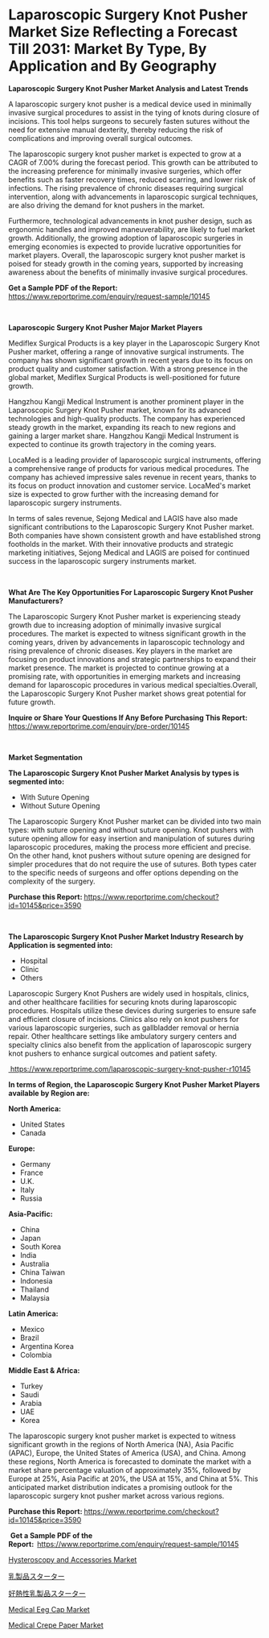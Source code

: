 <p><h1>Laparoscopic Surgery Knot Pusher Market Size Reflecting a Forecast Till 2031: Market By Type, By Application and By Geography</h1></p><p><strong>Laparoscopic Surgery Knot Pusher Market Analysis and Latest Trends</strong></p>
<p><p>A laparoscopic surgery knot pusher is a medical device used in minimally invasive surgical procedures to assist in the tying of knots during closure of incisions. This tool helps surgeons to securely fasten sutures without the need for extensive manual dexterity, thereby reducing the risk of complications and improving overall surgical outcomes.</p><p>The laparoscopic surgery knot pusher market is expected to grow at a CAGR of 7.00% during the forecast period. This growth can be attributed to the increasing preference for minimally invasive surgeries, which offer benefits such as faster recovery times, reduced scarring, and lower risk of infections. The rising prevalence of chronic diseases requiring surgical intervention, along with advancements in laparoscopic surgical techniques, are also driving the demand for knot pushers in the market.</p><p>Furthermore, technological advancements in knot pusher design, such as ergonomic handles and improved maneuverability, are likely to fuel market growth. Additionally, the growing adoption of laparoscopic surgeries in emerging economies is expected to provide lucrative opportunities for market players. Overall, the laparoscopic surgery knot pusher market is poised for steady growth in the coming years, supported by increasing awareness about the benefits of minimally invasive surgical procedures.</p></p>
<p><strong>Get a Sample PDF of the Report:&nbsp;</strong> <a href="https://www.reportprime.com/enquiry/request-sample/10145">https://www.reportprime.com/enquiry/request-sample/10145</a></p>
<p>&nbsp;</p>
<p><strong>Laparoscopic Surgery Knot Pusher Major Market Players</strong></p>
<p><p>Mediflex Surgical Products is a key player in the Laparoscopic Surgery Knot Pusher market, offering a range of innovative surgical instruments. The company has shown significant growth in recent years due to its focus on product quality and customer satisfaction. With a strong presence in the global market, Mediflex Surgical Products is well-positioned for future growth.</p><p>Hangzhou Kangji Medical Instrument is another prominent player in the Laparoscopic Surgery Knot Pusher market, known for its advanced technologies and high-quality products. The company has experienced steady growth in the market, expanding its reach to new regions and gaining a larger market share. Hangzhou Kangji Medical Instrument is expected to continue its growth trajectory in the coming years.</p><p>LocaMed is a leading provider of laparoscopic surgical instruments, offering a comprehensive range of products for various medical procedures. The company has achieved impressive sales revenue in recent years, thanks to its focus on product innovation and customer service. LocaMed's market size is expected to grow further with the increasing demand for laparoscopic surgery instruments.</p><p>In terms of sales revenue, Sejong Medical and LAGIS have also made significant contributions to the Laparoscopic Surgery Knot Pusher market. Both companies have shown consistent growth and have established strong footholds in the market. With their innovative products and strategic marketing initiatives, Sejong Medical and LAGIS are poised for continued success in the laparoscopic surgery instruments market.</p></p>
<p>&nbsp;</p>
<p><strong>What Are The Key Opportunities For Laparoscopic Surgery Knot Pusher Manufacturers?</strong></p>
<p><p>The Laparoscopic Surgery Knot Pusher market is experiencing steady growth due to increasing adoption of minimally invasive surgical procedures. The market is expected to witness significant growth in the coming years, driven by advancements in laparoscopic technology and rising prevalence of chronic diseases. Key players in the market are focusing on product innovations and strategic partnerships to expand their market presence. The market is projected to continue growing at a promising rate, with opportunities in emerging markets and increasing demand for laparoscopic procedures in various medical specialties.Overall, the Laparoscopic Surgery Knot Pusher market shows great potential for future growth.</p></p>
<p><strong>Inquire or Share Your Questions If Any Before Purchasing This Report:</strong> <a href="https://www.reportprime.com/enquiry/pre-order/10145">https://www.reportprime.com/enquiry/pre-order/10145</a></p>
<p>&nbsp;</p>
<p><strong>Market Segmentation</strong></p>
<p><strong>The Laparoscopic Surgery Knot Pusher Market Analysis by types is segmented into:</strong></p>
<p><ul><li>With Suture Opening</li><li>Without Suture Opening</li></ul></p>
<p><p>The Laparoscopic Surgery Knot Pusher market can be divided into two main types: with suture opening and without suture opening. Knot pushers with suture opening allow for easy insertion and manipulation of sutures during laparoscopic procedures, making the process more efficient and precise. On the other hand, knot pushers without suture opening are designed for simpler procedures that do not require the use of sutures. Both types cater to the specific needs of surgeons and offer options depending on the complexity of the surgery.</p></p>
<p><strong>Purchase this Report:&nbsp;</strong><a href="https://www.reportprime.com/checkout?id=10145&price=3590">https://www.reportprime.com/checkout?id=10145&price=3590</a></p>
<p>&nbsp;</p>
<p><strong>The Laparoscopic Surgery Knot Pusher Market Industry Research by Application is segmented into:</strong></p>
<p><ul><li>Hospital</li><li>Clinic</li><li>Others</li></ul></p>
<p><p>Laparoscopic Surgery Knot Pushers are widely used in hospitals, clinics, and other healthcare facilities for securing knots during laparoscopic procedures. Hospitals utilize these devices during surgeries to ensure safe and efficient closure of incisions. Clinics also rely on knot pushers for various laparoscopic surgeries, such as gallbladder removal or hernia repair. Other healthcare settings like ambulatory surgery centers and specialty clinics also benefit from the application of laparoscopic surgery knot pushers to enhance surgical outcomes and patient safety.</p></p>
<p><a href="https://www.reportprime.com/laparoscopic-surgery-knot-pusher-r10145">&nbsp;https://www.reportprime.com/laparoscopic-surgery-knot-pusher-r10145</a></p>
<p><strong>In terms of Region, the Laparoscopic Surgery Knot Pusher Market Players available by Region are:</strong></p>
<p>
    <p> <strong> North America: </strong>
        <ul>
            <li>United States</li>
            <li>Canada</li>
        </ul>
        </p> 
    <p> <strong> Europe: </strong>
        <ul>
            <li>Germany</li>
            <li>France</li>
            <li>U.K.</li>
            <li>Italy</li>
            <li>Russia</li>
        </ul>
        </p> 
    <p> <strong> Asia-Pacific: </strong>
        <ul>
            <li>China</li>
            <li>Japan</li>
            <li>South Korea</li>
            <li>India</li>
            <li>Australia</li>
            <li>China Taiwan</li>
            <li>Indonesia</li>
            <li>Thailand</li>
            <li>Malaysia</li>
        </ul>
        </p> 
    <p> <strong> Latin America: </strong>
        <ul>
            <li>Mexico</li>
            <li>Brazil</li>
            <li>Argentina Korea</li>
            <li>Colombia</li>
        </ul>
        </p> 
    <p> <strong> Middle East & Africa: </strong>
        <ul>
            <li>Turkey</li>
            <li>Saudi</li>
            <li>Arabia</li>
            <li>UAE</li>
            <li>Korea</li>
        </ul>
    </p>
    </p>
<p><p>The laparoscopic surgery knot pusher market is expected to witness significant growth in the regions of North America (NA), Asia Pacific (APAC), Europe, the United States of America (USA), and China. Among these regions, North America is forecasted to dominate the market with a market share percentage valuation of approximately 35%, followed by Europe at 25%, Asia Pacific at 20%, the USA at 15%, and China at 5%. This anticipated market distribution indicates a promising outlook for the laparoscopic surgery knot pusher market across various regions.</p></p>
<p><strong>Purchase this Report: </strong><a href="https://www.reportprime.com/checkout?id=10145&price=3590">https://www.reportprime.com/checkout?id=10145&price=3590</a></p>
<p>&nbsp;<strong>Get a Sample PDF of the Report:&nbsp;&nbsp;</strong><a href="https://www.reportprime.com/enquiry/request-sample/10145">https://www.reportprime.com/enquiry/request-sample/10145</a></p>
<p><strong></strong></p>
<p><p><a href="https://github.com/santosh758595/Market-Research-Report-List-6/blob/main/hysteroscopy-and-accessories-market.md">Hysteroscopy and Accessories Market</a></p><p><a href="https://github.com/LeoraEber/Market-Research-Report-List-2/blob/main/898914985945.md">乳製品スターター</a></p><p><a href="https://github.com/tubbs463/Market-Research-Report-List-3/blob/main/840510685944.md">好熱性乳製品スターター</a></p><p><a href="https://github.com/mbisetmhermsr/Market-Research-Report-List-3/blob/main/medical-eeg-cap-market.md">Medical Eeg Cap Market</a></p><p><a href="https://github.com/elizabethdagraca/Market-Research-Report-List-4/blob/main/medical-crepe-paper-market.md">Medical Crepe Paper Market</a></p></p>